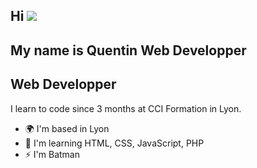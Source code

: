 Hi ![](https://user-images.githubusercontent.com/18350557/176309783-0785949b-9127-417c-8b55-ab5a4333674e.gif)
--------------
My name is Quentin Web Developper
--------------
Web Developper
--------------
I learn to code since 3 months at CCI Formation in Lyon.

*   🌍  I'm based in Lyon
*   🧠  I'm learning HTML, CSS, JavaScript, PHP
*   ⚡  I'm Batman
